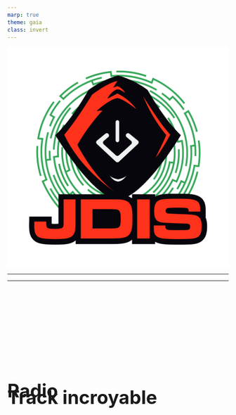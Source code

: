 ```yaml
---
marp: true
theme: gaia
class: invert
---
```

![bg right:25% fit](../Images/logo_jdis.png)

# Radio
<style scoped>h1 {font-size: 300%;position:absolute; margin:25% 0;}</style>
---
<!-- paginate: true -->
# Track incroyable




---